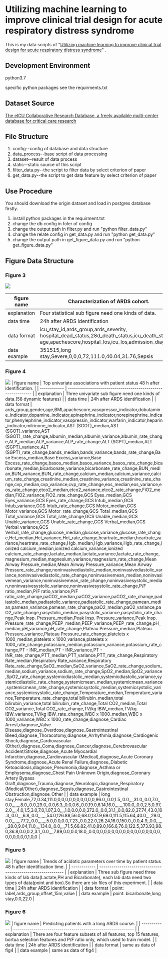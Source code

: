 # Utilizing machine learning to improve clinical trial design for acute respiratory distress syndrome
This is my data scripts of "[Utilizing machine learning to improve clinical trial design for acute respiratory distress syndrome](https://www.nature.com/articles/s41746-021-00505-5)" .

## Development Environment 

python3.7

specific python packages see the requirments.txt

## Dataset Source

[The eICU Collaborative Research Database, a freely available multi-center database for critical care research](https://www.nature.com/articles/sdata2018178)

## File Structure

1. config--config of database and data structure
2. data_process--base script of data processing
3. dataset--result of data process
4. static--static source of this script
5. filter_data.py--the script to filter data by select criterion of paper
6. get_data.py--the script to get data feature by select criterion of paper

## Use Procedure

You should download the origin dataset and load in postgres database firstly.

1. install python packages in the requirment.txt
2. change the db config in foler of config
3. change the output path in filter.py and run "python filter_data.py"
4. change the relate config in get_data.py and run "python get_data.py"
5. change the output path in get_figure_data.py and run "python get_figure_data.py"

## Figure Data Structure

### Figure 3
![](https://github.com/SweeneyLi/ards/raw/master/static/img/fig3.png)

| figure name  | Characterization of ARDS cohort.                             |
| ------------ | ------------------------------------------------------------ |
| explanation  | Four statistical sub figure need one kinds of data.          |
| data time    | 24h after ARDS identification                                |
| data format  | icu_stay_id,ards_group,ards_severity,<br />hospital_dead_status,28d_death_status,icu_death_status,<br />age,apachescore,hospital_los,icu_los,admission_diagnosis |
| data example | 351515,long stay,Severe,0,0,0,72,111.0,40.04,31.76,Sepsis    |

### Figure 4
![](https://github.com/SweeneyLi/ards/raw/master/static/img/fig4.png)
| figure name  | Top univariate associations with patient status 48 h after identification. |
| ------------ | ------------------------------------------------------------ |
| explanation  | Three univariate sub figure need one kinds of data.(58 dynamic features) |
| data time    | 24h after ARDS identification                                |
| data format  | ards_group,gender,age,BMI,apachescore,vasopressor_indicator,dobutamine_indicator,dopamine_indicator,epinephrine_indicator,norepinephrine_indicator,phenylephrine_indicator,vasopressin_indicator,warfarin_indicator,heparin_indicator,milrinone_indicator,AST (SGOT)_median,AST (SGOT)_variance,AST (SGOT)_rate_change,albumin_median,albumin_variance,albumin_rate_change,ALP_median,ALP_variance,ALP_rate_change,ALT (SGPT)_median,ALT (SGPT)_variance,ALT (SGPT)_rate_change,bands_median,bands_variance,bands_rate_change,Base Excess_median,Base Excess_variance,Base Excess_rate_change,basos_median,basos_variance,basos_rate_change,bicarbonate_median,bicarbonate_variance,bicarbonate_rate_change,BUN_median,BUN_variance,BUN_rate_change,calcium_median,calcium_variance,calcium_rate_change,creatinine_median,creatinine_variance,creatinine_rate_change,cvp_median,cvp_variance,cvp_rate_change,eos_median,eos_variance,eos_rate_change,etco2_median,etco2_variance,etco2_rate_change,FiO2_median,FiO2_variance,FiO2_rate_change,GCS Eyes_median,GCS Eyes_variance,GCS Eyes_rate_change,GCS Intub_median,GCS Intub_variance,GCS Intub_rate_change,GCS Motor_median,GCS Motor_variance,GCS Motor_rate_change,GCS Total_median,GCS Total_variance,GCS Total_rate_change,GCS Unable_median,GCS Unable_variance,GCS Unable_rate_change,GCS Verbal_median,GCS Verbal_variance,GCS Verbal_rate_change,glucose_median,glucose_variance,glucose_rate_change,Hct_median,Hct_variance,Hct_rate_change,heartrate_median,heartrate_variance,heartrate_rate_change,Hgb_median,Hgb_variance,Hgb_rate_change,ionized calcium_median,ionized calcium_variance,ionized calcium_rate_change,lactate_median,lactate_variance,lactate_rate_change,magnesium_median,magnesium_variance,magnesium_rate_change,Mean Airway Pressure_median,Mean Airway Pressure_variance,Mean Airway Pressure_rate_change,noninvasivediastolic_median,noninvasivediastolic_variance,noninvasivediastolic_rate_change,noninvasivemean_median,noninvasivemean_variance,noninvasivemean_rate_change,noninvasivesystolic_median,noninvasivesystolic_variance,noninvasivesystolic_rate_change,P/F ratio_median,P/F ratio_variance,P/F ratio_rate_change,paCO2_median,paCO2_variance,paCO2_rate_change,padiastolic_median,padiastolic_variance,padiastolic_rate_change,pamean_median,pamean_variance,pamean_rate_change,paO2_median,paO2_variance,paO2_rate_change,pasystolic_median,pasystolic_variance,pasystolic_rate_change,Peak Insp. Pressure_median,Peak Insp. Pressure_variance,Peak Insp. Pressure_rate_change,PEEP_median,PEEP_variance,PEEP_rate_change,pH_median,pH_variance,pH_rate_change,Plateau Pressure_median,Plateau Pressure_variance,Plateau Pressure_rate_change,platelets x 1000_median,platelets x 1000_variance,platelets x 1000_rate_change,potassium_median,potassium_variance,potassium_rate_change,PT - INR_median,PT - INR_variance,PT - INR_rate_change,PTT_median,PTT_variance,PTT_rate_change,Respiratory Rate_median,Respiratory Rate_variance,Respiratory Rate_rate_change,SaO2_median,SaO2_variance,SaO2_rate_change,sodium_median,sodium_variance,sodium_rate_change,SpO2_median,SpO2_variance,SpO2_rate_change,systemicdiastolic_median,systemicdiastolic_variance,systemicdiastolic_rate_change,systemicmean_median,systemicmean_variance,systemicmean_rate_change,systemicsystolic_median,systemicsystolic_variance,systemicsystolic_rate_change,Temperature_median,Temperature_variance,Temperature_rate_change,total bilirubin_median,total bilirubin_variance,total bilirubin_rate_change,Total CO2_median,Total CO2_variance,Total CO2_rate_change,TV/kg IBW_median,TV/kg IBW_variance,TV/kg IBW_rate_change,WBC x 1000_median,WBC x 1000_variance,WBC x 1000_rate_change,diagnose_Cardiac Arrest,diagnose_Valve Disease,diagnose_Overdose,diagnose_Gastrointestinal Bleed,diagnose_Thoracotomy,diagnose_Arrhythmia,diagnose_Cardiogenic Shock,diagnose_Cardiovascular (Other),diagnose_Coma,diagnose_Cancer,diagnose_Cerebrovascular Accident/Stroke,diagnose_Acute Myocardial Infarction,diagnose_Cardiovascular (Medical),diagnose_Acute Coronary Syndrome,diagnose_Acute Renal Failure,diagnose_Diabetic Ketoacidosis,diagnose_Pneumonia,diagnose_Asthma or Emphysema,diagnose_Chest Pain Unknown Origin,diagnose_Coronary Artery Bypass Graft,diagnose_Trauma,diagnose_Neurologic,diagnose_Respiratory (Medical/Other),diagnose_Sepsis,diagnose_Gastrointestinal Obstruction,diagnose_Other |
| data example | long stay,Female,72,0.34,111.0,0,0,0,0,0,0,0,0,0,0,96.0,,0.0,1.5,,0.0,,,,31.0,,0.0,7.0,,0.0,,,,,,,8.0,,0.0,29.0,,0.0,6.3,,0.0,0.6,,0.0,19.0,6.14,16.0,,,,,,,100.0,,0.0,2.5,0.97,2.0,,,,4.0,1.5,3.0,7.0,1.07,3.0,,,,1.0,0.0,0.0,372.0,,0.0,31.1,,0.0,82.0,37.74,43.0,10.3,,0.0,,,,6.8,,0.0,,,,,,,54.0,126.88,56.0,68.0,137.9,69.0,111.5,115.64,40.0,,,,29.0,,0.0,,,,,,,77.2,,0.0,,,,,,,5.0,0.0,0.0,7.23,,0.0,22.0,26.24,16.0,150.0,,0.0,4.9,,0.0,,,,,,,28.0,9.04,11.0,,,,134.0,,0.0,,,,71.5,66.82,41.0,89.0,166.6,76.0,122.5,373.93,98.0,36.8,0.0,0.2,3.1,,0.0,,,,7.89,0.0,0.0,18.0,,0.0,0,0,0,0,0,0,0,0,0,0,0,0,0,0,0,0,0,0,0,0,0,0,0,1,0,0 |

### Figure 5
![](https://github.com/SweeneyLi/ards/raw/master/static/img/fig5.png)
| figure name  | Trends of acidotic parameters over time by patient status 48 h after identification time. |
| ------------ | ------------------------------------------------------------ |
| explanation  | Three sub figure need three kinds of lab data(Lactate,PH and Bicarbonate), each lab data need two types of data(point and box).So there are six files of this experiment. |
| data time    | 24h after ARDS identification                                |
| data format  | point: label,ards_group,offset_15m,value                     |
| data example | point: bicarbonate,long stay,0.0,22.0                        |
### Figure 6
![](https://github.com/SweeneyLi/ards/raw/master/static/img/fig6.png)
| figure name  | Predicting patients with a long ARDS course.                 |
| ------------ | ------------------------------------------------------------ |
| explanation  | There are four feature subsets of all features, top 15 features, bortua selection features and P/F ratio only, which used to train model. |
| data time    | 24h after ARDS identification                                |
| data format  | same as data of fig4                                         |
| data example | same as data of fig4                                         |